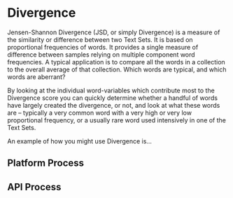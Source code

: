 # Divergence

Jensen-Shannon Divergence (JSD, or simply Divergence) is a measure of the similarity or difference between two Text Sets. It is based on proportional frequencies of words. It provides a single measure of difference between samples relying on multiple component word frequencies. A typical application is to compare all the words in a collection to the overall average of that collection. Which words are typical, and which words are aberrant?

By looking at the individual word-variables which contribute most to the Divergence score you can quickly determine whether a handful of words have largely created the divergence, or not, and look at what these words are – typically a very common word with a very high or very low proportional frequency, or a usually rare word used intensively in one of the Text Sets.

An example of how you might use Divergence is…

## Platform Process

## API Process 
